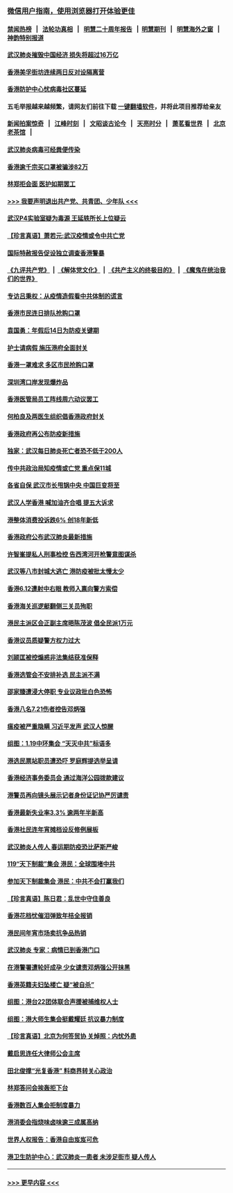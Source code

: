 ### [微信用户指南，使用浏览器打开体验更佳](https://github.com/gfw-breaker/banned-news1/blob/master/indexes/wechat-guide.md?t=0)
#### [禁闻热榜](热点新闻.md?t=0)  &nbsp;&nbsp;|&nbsp;&nbsp; [法轮功真相](https://github.com/gfw-breaker/truth/blob/master/README.md?t=0) &nbsp;&nbsp;|&nbsp;&nbsp; [明慧二十周年报告](https://github.com/gfw-breaker/mh-reports/blob/master/README.md?t=0) &nbsp;&nbsp;|&nbsp;&nbsp;[明慧期刊](https://github.com/gfw-breaker/mh-qikan) &nbsp;&nbsp;|&nbsp;&nbsp; [明慧海外之窗](https://github.com/gfw-breaker/mh-news/blob/master/README.md?t=0) &nbsp;&nbsp;|&nbsp;&nbsp; [神韵特别报道](https://github.com/gfw-breaker/mh-news/blob/master/shenyun.md?t=0)
#### [武汉肺炎摧毁中国经济 损失将超过16万亿](../pages/nsc415/n11839723.md?t=02031101) 
#### [香港美孚街坊连续两日反对设隔离营](../pages/nsc415/n11839962.md?t=02031101) 
#### [香港防护中心忧病毒社区蔓延](../pages/nsc415/n11839933.md?t=02031101) 
#### 五毛举报越来越频繁，请网友们前往下载 [一键翻墙软件](https://github.com/gfw-breaker/ssr-accounts)，并将此项目推荐给亲友
#### [新闻拍案惊奇](https://github.com/gfw-breaker/banned-news1/blob/master/pages/link4.md) &nbsp;&nbsp;|&nbsp;&nbsp; [江峰时刻](https://github.com/gfw-breaker/banned-news1/blob/master/pages/link4.md) &nbsp;&nbsp;|&nbsp;&nbsp; [文昭谈古论今](https://github.com/gfw-breaker/banned-news1/blob/master/pages/link4.md) &nbsp;&nbsp;|&nbsp;&nbsp; [天亮时分](https://github.com/gfw-breaker/banned-news1/blob/master/pages/link4.md) &nbsp;&nbsp;|&nbsp;&nbsp; [萧茗看世界](https://github.com/gfw-breaker/banned-news1/blob/master/pages/link4.md) &nbsp;&nbsp;|&nbsp;&nbsp; [北京老茶馆](https://github.com/gfw-breaker/banned-news1/blob/master/pages/link4.md) &nbsp;&nbsp;|&nbsp;&nbsp; 
#### [武汉肺炎病毒可经粪便传染](../pages/nsc415/n11839939.md?t=02031101) 
#### [香港逾千宗买口罩被骗涉82万](../pages/nsc415/n11839914.md?t=02031101) 
#### [林郑拒会面 医护如期罢工](../pages/nsc415/n11839892.md?t=02031101) 
#### [>>> 我要声明退出共产党、共青团、少年队 <<<](https://github.com/begood0513/goodnews/blob/master/quit/letter.md) 
#### [武汉P4实验室疑为毒源 王延轶所长上位疑云](../pages/nsc415/n11835543.md?t=02031101) 
#### [【珍言真语】萧若元:武汉疫情或令中共亡党](../pages/nsc415/n11829394.md?t=02031101) 
#### [国际特赦报告促设独立调查香港警暴](../pages/nsc415/n11833845.md?t=02031101) 
#### [《九评共产党》](https://github.com/begood0513/9ping.md/blob/master/README.md) &nbsp;|&nbsp; [《解体党文化》](../../../../jtdwh.md/blob/master/README.md)  &nbsp;|&nbsp; [《共产主义的终极目的》](../../../../gczydzjmd.md/blob/master/README.md) &nbsp;|&nbsp; [《魔鬼在统治我们的世界》](../../../../mgztzwmdsj.md/blob/master/README.md) 
#### [专访吕秉权：从疫情造假看中共体制的谎言](../pages/nsc415/n11833813.md?t=02031101) 
#### [香港市民连日排队抢购口罩](../pages/nsc415/n11833794.md?t=02031101) 
#### [袁国勇：年假后14日为防疫关键期](../pages/nsc415/n11831088.md?t=02031101) 
#### [护士请病假 施压港府全面封关](../pages/nsc415/n11831030.md?t=02031101) 
#### [香港一罩难求 多区市民抢购口罩](../pages/nsc415/n11831002.md?t=02031101) 
#### [深圳湾口岸发现爆炸品](../pages/nsc415/n11828802.md?t=02031101) 
#### [香港医管局员工阵线周六动议罢工](../pages/nsc415/n11828762.md?t=02031101) 
#### [何柏良及两医生组织倡香港政府封关](../pages/nsc415/n11828749.md?t=02031101) 
#### [香港政府再公布防疫新措施](../pages/nsc415/n11828716.md?t=02031101) 
#### [独家：武汉每日肺炎死亡者恐不低于200人](../pages/nsc415/n11828240.md?t=02031101) 
#### [传中共政治局知疫情或亡党 重点保11城](../pages/nsc415/n11828145.md?t=02031101) 
#### [各省自保 武汉市长甩锅中央 中国巨变将至](../pages/nsc415/n11828021.md?t=02031101) 
#### [武汉人学香港 喊加油齐合唱 提五大诉求](../pages/nsc415/n11827046.md?t=02031101) 
#### [港整体消费投诉跌6% 创18年新低](../pages/nsc415/n11817280.md?t=02031101) 
#### [香港政府公布武汉肺炎最新措施](../pages/nsc415/n11817152.md?t=02031101) 
#### [许智峯提私人刑事检控 告西湾河开枪警意图谋杀](../pages/nsc415/n11817132.md?t=02031101) 
#### [武汉等八市封城大逃亡 港防疫被批太慢太少](../pages/nsc415/n11817058.md?t=02031101) 
#### [香港6.12遭射中右眼 教师入禀向警方索偿](../pages/nsc415/n11814678.md?t=02031101) 
#### [香港海关巡逻艇翻侧三关员殉职](../pages/nsc415/n11814604.md?t=02031101) 
#### [港民主派区会正副主席晤陈茂波 倡全民派1万元](../pages/nsc415/n11814582.md?t=02031101) 
#### [香港议员质疑警方权力过大](../pages/nsc415/n11814560.md?t=02031101) 
#### [刘颕匡被控煽惑非法集结获准保释](../pages/nsc415/n11811727.md?t=02031101) 
#### [香港选管会不安排补选 民主派不满](../pages/nsc415/n11811691.md?t=02031101) 
#### [邵家臻遭浸大停职 专业议政批白色恐怖](../pages/nsc415/n11811670.md?t=02031101) 
#### [香港八名7.21伤者控告邓炳强](../pages/nsc415/n11811623.md?t=02031101) 
#### [瘟疫被严重隐瞒 习近平发声 武汉人惊醒](../pages/nsc415/n11811186.md?t=02031101) 
#### [组图：1.19中环集会 “天灭中共”标语多](../pages/nsc415/n11809514.md?t=02031101) 
#### [港选民票站职员遭恐吓 罗庭辉提选举呈请](../pages/nsc415/n11808914.md?t=02031101) 
#### [香港经济事务委员会 通过海洋公园拨款建议](../pages/nsc415/n11808906.md?t=02031101) 
#### [港警员再向镜头展示记者身份证记协严厉谴责](../pages/nsc415/n11808888.md?t=02031101) 
#### [香港最新失业率3.3% 逾两年半新高](../pages/nsc415/n11808887.md?t=02031101) 
#### [香港社民连年宵摊档设反修例展板](../pages/nsc415/n11808857.md?t=02031101) 
#### [武汉肺炎人传人 春运期防疫恐比萨斯严峻](../pages/nsc415/n11808739.md?t=02031101) 
#### [119“天下制裁”集会 港民：全球围堵中共](../pages/nsc415/n11806318.md?t=02031101) 
#### [参加天下制裁集会 港民：中共不会打赢我们](../pages/nsc415/n11806596.md?t=02031101) 
#### [【珍言真语】陈日君：乱世中守住善良](../pages/nsc415/n11806247.md?t=02031101) 
#### [香港花档忧催泪弹致年桔全报销](../pages/nsc415/n11806130.md?t=02031101) 
#### [港民间年宵市场卖抗争品热销](../pages/nsc415/n11806073.md?t=02031101) 
#### [武汉肺炎 专家：病情已到香港门口](../pages/nsc415/n11806020.md?t=02031101) 
#### [在港警署遭轮奸成孕 少女谴责邓炳强公开抹黑](../pages/nsc415/n11805981.md?t=02031101) 
#### [香港英籍夫妇坠楼亡 疑“被自杀”](../pages/nsc415/n11805937.md?t=02031101) 
#### [组图：港台22团体联合声援被捕维权人士](../pages/nsc415/n11801834.md?t=02031101) 
#### [组图：港大师生集会挺戴耀廷 抗议暴力制度](../pages/nsc415/n11799298.md?t=02031101) 
#### [【珍言真语】北京为何签贸协 关焯照：内忧外患](../pages/nsc415/n11799790.md?t=02031101) 
#### [戴启思连任大律师公会主席](../pages/nsc415/n11799306.md?t=02031101) 
#### [田北俊撑“光复香港” 料商界转关心政治](../pages/nsc415/n11799287.md?t=02031101) 
#### [林郑答问会挨轰拒下台](../pages/nsc415/n11799261.md?t=02031101) 
#### [香港数百人集会拒制度暴力](../pages/nsc415/n11796941.md?t=02031101) 
#### [港消委会指烧味卤味逾三成属高纳](../pages/nsc415/n11796815.md?t=02031101) 
#### [世界人权报告：香港自由岌岌可危](../pages/nsc415/n11796873.md?t=02031101) 
#### [港卫生防护中心：武汉肺炎一患者 未涉足街市 疑人传人](../pages/nsc415/n11796789.md?t=02031101) 

----
#### [ >>> 更早内容 <<< ](../indexes/nsc415-earlier.md)
